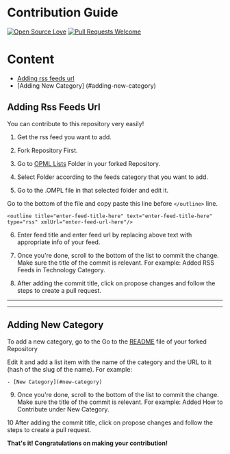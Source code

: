# Contribution Guide
[![Open Source Love](https://firstcontributions.github.io/open-source-badges/badges/open-source-v1/open-source.svg)](https://github.com/firstcontributions/open-source-badges)  [![Pull Requests Welcome](https://img.shields.io/badge/PRs-welcome-brightgreen.svg?style=flat)](http://makeapullrequest.com)

# Content

- [Adding rss feeds url](#adding-rss-feeds-url)
- [Adding New Category] (#adding-new-category)



## Adding Rss Feeds Url

You can contribute to this repository very easily!

1. Get the rss feed you want to add.

2. Fork Repository First.

3. Go to [OPML Lists](https://github.com/himanshuchandola/awesome-rss/tree/main/OPML%20Files) Folder in your forked Repository.

4. Select Folder according to the feeds category that you want to add.

5. Go to the .OMPL file in that selected folder and edit it.
 
  
  Go to the bottom of the file and copy paste this line before `</outline>` line.
  
  ```
  <outline title="enter-feed-title-here" text="enter-feed-title-here" type="rss" xmlUrl="enter-feed-url-here"/>
  
 ```
 
6. Enter feed title and enter feed url by replacing above text with appropriate info of your feed.

7. Once you're done, scroll to the bottom of the list to commit the change. Make sure the title of the commit is relevant. For example: Added RSS Feeds in Technology Category.

8. After adding the commit title, click on propose changes and follow the steps to create a pull request.

<hr><hr>

## Adding New Category

To add a new category, go to the Go to the [README](https://github.com/himanshuchandola/awesome-rss/blob/main/README.md) file of your forked Repository

Edit it and add a list item with the name of the category and the URL to it (hash of the slug of the name). For example:

```
- [New Category](#new-category)
```

9. Once you're done, scroll to the bottom of the list to commit the change. Make sure the title of the commit is relevant. For example: Added How to Contribute under New Category.

10 After adding the commit title, click on propose changes and follow the steps to create a pull request.

**That's it! Congratulations on making your contribution!**